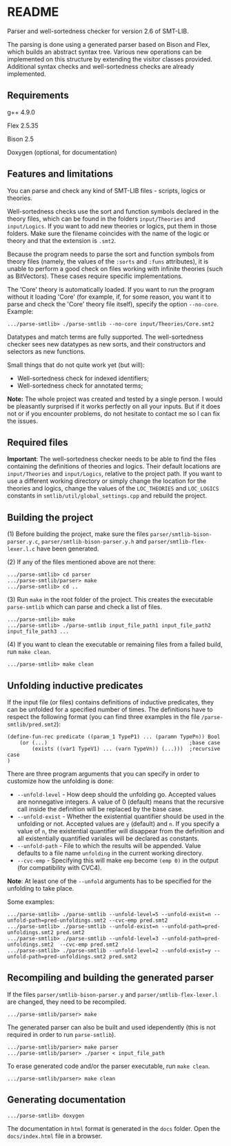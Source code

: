 # README #

Parser and well-sortedness checker for version 2.6 of SMT-LIB. 

The parsing is done using a generated parser based on Bison and Flex, which builds an abstract syntax tree. Various new operations can be implemented on this structure by extending the visitor classes provided. Additional syntax checks and well-sortedness checks are already implemented.

## Requirements ##
g++ 4.9.0 

Flex 2.5.35

Bison 2.5

Doxygen (optional, for documentation)

## Features and limitations ##
You can parse and check any kind of SMT-LIB files - scripts, logics or theories. 

Well-sortedness checks use the sort and function symbols declared in the theory files, which can be found in the folders `input/Theories` and `input/Logics`. If you want to add new theories or logics, put them in those folders. Make sure the filename coincides with the name of the logic or theory and that the extension is `.smt2`.

Because the program needs to parse the sort and function symbols from theory files (namely, the values of the `:sorts` and `:funs` attributes), it is unable to perform a good check on files working with infinite theories (such as BitVectors). These cases require specific implementations.

The 'Core' theory is automatically loaded. If you want to run the program without it loading 'Core' (for example, if, for some reason, you want it to parse and check the 'Core' theory file itself), specify the option `--no-core`. Example:
```
.../parse-smtlib> ./parse-smtlib --no-core input/Theories/Core.smt2
```

Datatypes and match terms are fully supported. The well-sortedness checker sees new datatypes as new sorts, and their constructors and selectors as new functions.

Small things that do not quite work yet (but will):

* Well-sortedness check for indexed identifiers;
* Well-sortedness check for annotated terms;

**Note:** The whole project was created and tested by a single person. I would be pleasantly surprised if it works perfectly on all your inputs. But if it does not or if you encounter problems, do not hesitate to contact me so I can fix the issues.

## Required files ##
**Important**: The well-sortedness checker needs to be able to find the files containing the definitions of theories and logics. Their default locations are `input/Theories` and `input/Logics`, relative to the project path. If you want to use a different working directory or simply change the location for the theories and logics, change the values of the `LOC_THEORIES` and `LOC_LOGICS` constants in `smtlib/util/global_settings.cpp` and rebuild the project.

## Building the project ##
(1) Before building the project, make sure the files `parser/smtlib-bison-parser.y.c`, `parser/smtlib-bison-parser.y.h` and `parser/smtlib-flex-lexer.l.c` have been generated.

(2) If any of the files mentioned above are not there:
```
.../parse-smtlib> cd parser
.../parse-smtlib/parser> make
.../parse-smtlib> cd ..
```

(3) Run `make` in the root folder of the project. This creates the executable `parse-smtlib` which can parse and check a list of files. 
```
.../parse-smtlib> make 
.../parse-smtlib> ./parse-smtlib input_file_path1 input_file_path2 input_file_path3 ...
```

(4) If you want to clean the executable or remaining files from a failed build, run `make clean`.
```
.../parse-smtlib> make clean
```

## Unfolding inductive predicates ##
If the input file (or files) contains definitions of inductive predicates, they can be unfolded for a specified number of times. The definitions have to respect the following format (you can find three examples in the file `/parse-smtlib/pred.smt2`):
```
(define-fun-rec predicate ((param_1 TypeP1) ... (paramn TypePn)) Bool
	(or (...)                                              ;base case
		(exists ((var1 TypeV1) ... (varn TypeVn)) (...)))  ;recursive case
)
```
There are three program arguments that you can specify in order to customize how the unfolding is done:
* `--unfold-level` - How deep should the unfolding go. Accepted values are nonnegative integers. A value of 0 (default) means that the recursive call inside the definition will be replaced by the base case.
* `--unfold-exist` - Whether the existential quantifier should be used in the unfolding or not. Accepted values are `y` (default) and `n`. If you specify a value of `n`, the existential quantifier will disappear from the definition and all existentially quantified variales will be declared as constants.
* `--unfold-path` - File to which the results will be appended. Value defaults to a file name `unfolding` in the current working directory.
* `--cvc-emp` - Specifying this will make `emp` become `(emp 0)` in the output (for compatibility with CVC4).

**Note**: At least one of the `--unfold` arguments has to be specified for the unfolding to take place.

Some examples:
```
.../parse-smtlib> ./parse-smtlib --unfold-level=5 --unfold-exist=n --unfold-path=pred-unfoldings.smt2 --cvc-emp pred.smt2
.../parse-smtlib> ./parse-smtlib --unfold-exist=n --unfold-path=pred-unfoldings.smt2 pred.smt2
.../parse-smtlib> ./parse-smtlib --unfold-level=3 --unfold-path=pred-unfoldings.smt2  --cvc-emp pred.smt2
.../parse-smtlib> ./parse-smtlib --unfold-level=2 --unfold-exist=y --unfold-path=pred-unfoldings.smt2 pred.smt2
```

## Recompiling and building the generated parser ##
If the files `parser/smtlib-bison-parser.y` and `parser/smtlib-flex-lexer.l` are changed, they need to be recompiled.
```
.../parse-smtlib/parser> make
```

The generated parser can also be built and used idependently (this is not required in order to run `parse-smtlib`).
```
.../parse-smtlib/parser> make parser
.../parse-smtlib/parser> ./parser < input_file_path
```

To erase generated code and/or the parser executable, run `make clean`.
```
.../parse-smtlib/parser> make clean
```

## Generating documentation ##
```
.../parse-smtlib> doxygen
```
The documentation in `html` format is generated in the `docs` folder. Open the `docs/index.html` file in a browser.
